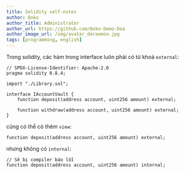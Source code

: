 ```yaml
---
title: Solidity self-notes
author: Doko
author_title: Administrator
author_url: https://github.com/Doko-Demo-Doa
author_image_url: /img/avatar_doraemon.jpg
tags: [programming, english]
---
```


Trong solidity, các hàm trong interface luôn phải có từ khoá `external`:

```solidity
// SPDX-License-Identifier: Apache-2.0
pragma solidity 0.8.4;

import "./Library.sol";

interface IAccountVault {
    function deposit(address account, uint256 amount) external;

    function withdraw(address account, uint256 amount) external;
}
```

cũng có thể có thêm `view`:

```solidity
function deposit(address account, uint256 amount) external;
```

nhưng không có `internal`:

```solidity
// Sẽ bị compiler báo lỗi
function deposit(address account, uint256 amount) internal;
```